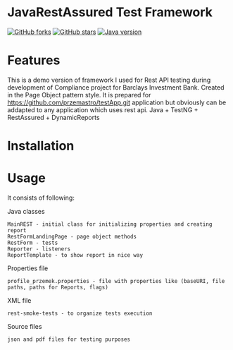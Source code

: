 # JavaRestAssured Test Framework
[![GitHub forks](https://img.shields.io/github/forks/przemastro/java-rest-assured-framework)](https://github.com/przemastro/java-rest-assured-framework/network)
[![GitHub stars](https://img.shields.io/github/stars/przemastro/java-rest-assured-framework)](https://github.com/przemastro/java-rest-assured-framework/stargazers)
[![Java version](https://img.shields.io/badge/Java-1.8-%23b07219)](https://github.com/przemastro/java-rest-assured-framework)

# Features
This is a demo version of framework I used for Rest API testing during development of Compliance project for Barclays Investment Bank. 
Created in the Page Object pattern style. It is prepared for https://github.com/przemastro/testApp.git application but obviously can be addapted to any application which uses rest api.
Java + TestNG + RestAssured + DynamicReports

# Installation

# Usage

It consists of following:

Java classes

    MainREST - initial class for initializing properties and creating report
    RestFormLandingPage - page object methods
    RestForm - tests
    Reporter - listeners
    ReportTemplate - to show report in nice way


Properties file

    profile_przemek.properties - file with properties like (baseURI, file paths, paths for Reports, flags)


XML file 

    rest-smoke-tests - to organize tests execution


Source files 

    json and pdf files for testing purposes

